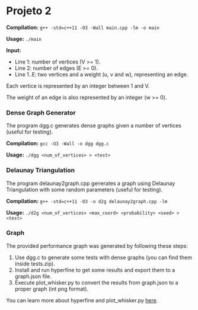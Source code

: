 # Projeto 2

**Compilation:** `g++ -std=c++11 -O3 -Wall main.cpp -lm -o main`

**Usage:** `./main`

**Input:**
- Line 1: number of vertices (V >= 1).
- Line 2: number of edges (E >= 0).
- Line 1..E: two vertices and a weight (u, v and w), representing an edge.

Each vertice is represented by an integer between 1 and V.

The weight of an edge is also represented by an integer (w >= 0).

### Dense Graph Generator

The program dgg.c generates dense graphs given a number of vertices (useful for testing).

**Compilation:** `gcc -O3 -Wall -o dgg dgg.c`

**Usage:** `./dgg <num_of_vertices> > <test>`

### Delaunay Triangulation

The program delaunay2graph.cpp generates a graph using Delaunay Triangulation with some random parameters (useful for testing).

**Compilation:** `g++ -std=c++11 -O3 -o d2g delaunay2graph.cpp -lm`

**Usage:** `./d2g <num_of_vertices> <max_coord> <probability> <seed> > <test>`

### Graph

The provided performance graph was generated by following these steps:
1. Use dgg.c to generate some tests with dense graphs (you can find them inside tests.zip).
2. Install and run hyperfine to get some results and export them to a graph.json file.
3. Execute plot_whisker.py to convert the results from graph.json to a proper graph (int png format).

You can learn more about hyperfine and plot_whisker.py [here](https://github.com/sharkdp/hyperfine).
